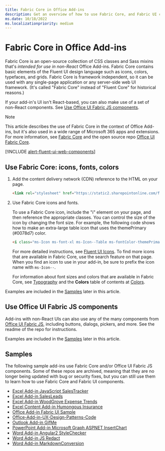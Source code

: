 ```yaml
---
title: Fabric Core in Office Add-ins 
description: Get an overview of how to use Fabric Core, and Fabric UI components in Office Add-ins.
ms.date: 10/18/2022
ms.localizationpriority: medium
---
```


# Fabric Core in Office Add-ins

Fabric Core is an open-source collection of CSS classes and Sass mixins that's *intended for use in non-React* Office Add-ins. Fabric Core contains basic elements of the Fluent UI design language such as icons, colors, typefaces, and grids. Fabric Core is framework independent, so it can be used with any single-page application or any server-side web UI framework. (It's called "Fabric Core" instead of "Fluent Core" for historical reasons.)

If your add-in's UI isn't React-based, you can also make use of a set of non-React components. See [Use Office UI Fabric JS components](#use-office-ui-fabric-js-components).

> [!NOTE]
> This article describes the use of Fabric Core in the context of Office Add-ins, but it's also used in a wide range of Microsoft 365 apps and extensions. For more information, see [Fabric Core](https://developer.microsoft.com/fluentui#/get-started/web#fabric-core) and the open source repo [Office UI Fabric Core](https://github.com/OfficeDev/office-ui-fabric-core).

[!INCLUDE [alert-fluent-ui-web-components](../includes/alert-fluent-ui-web-components.md)]

## Use Fabric Core: icons, fonts, colors

1. Add the content delivery network (CDN) reference to the HTML on your page.

    ```html
    <link rel="stylesheet" href="https://static2.sharepointonline.com/files/fabric/office-ui-fabric-core/9.6.1/css/fabric.min.css">
    ```

2. Use Fabric Core icons and fonts.

    To use a Fabric Core icon, include the "i" element on your page, and then reference the appropriate classes. You can control the size of the icon by changing the font size. For example, the following code shows how to make an extra-large table icon that uses the themePrimary (#0078d7) color.

    ```html
    <i class="ms-Icon ms-font-xl ms-Icon--Table ms-fontColor-themePrimary"></i>
    ```

    For more detailed instructions, see [Fluent UI Icons](https://developer.microsoft.com/fluentui#/styles/web/icons). To find more icons that are available in Fabric Core, use the search feature on that page. When you find an icon to use in your add-in, be sure to prefix the icon name with `ms-Icon--`.

    For information about font sizes and colors that are available in Fabric Core, see [Typography](https://developer.microsoft.com/fluentui#/styles/web/typography) and the **Colors** table of contents at [Colors](https://developer.microsoft.com/fluentui#/styles/web/colors).

Examples are included in the [Samples](#samples) later in this article.

## Use Office UI Fabric JS components

Add-ins with non-React UIs can also use any of the many components from [Office UI Fabric JS](https://github.com/OfficeDev/office-ui-fabric-js), including buttons, dialogs, pickers, and more. See the readme of the repo for instructions.

Examples are included in the [Samples](#samples) later in this article.

## Samples

The following sample add-ins use Fabric Core and/or Office UI Fabric JS components. Some of these repos are archived, meaning that they are no longer being updated with bug or security fixes, but you can still use them to learn how to use Fabric Core and Fabric UI components.

- [Excel Add-in JavaScript SalesTracker](https://github.com/OfficeDev/Excel-Add-in-JavaScript-SalesTracker)
- [Excel Add-in SalesLeads](https://github.com/OfficeDev/Excel-Add-in-SalesLeads)
- [Excel Add-in WoodGrove Expense Trends](https://github.com/OfficeDev/Excel-Add-in-WoodGrove-Expense-Trends)
- [Excel Content Add-in Humongous Insurance](https://github.com/OfficeDev/Excel-Content-Add-in-Humongous-Insurance)
- [Office Add-in Fabric UI Sample](https://github.com/OfficeDev/Office-Add-in-Fabric-UI-Sample)
- [Office-Add-in-UX-Design-Patterns-Code](https://github.com/OfficeDev/Office-Add-in-UX-Design-Patterns-Code)
- [Outlook Add-in GifMe](https://github.com/OfficeDev/Outlook-Add-in-GifMe)
- [PowerPoint Add-in Microsoft Graph ASPNET InsertChart](https://github.com/OfficeDev/PowerPoint-Add-in-Microsoft-Graph-ASPNET-InsertChart)
- [Word Add-in Angular2 StyleChecker](https://github.com/OfficeDev/Word-Add-in-Angular2-StyleChecker)
- [Word Add-in JS Redact](https://github.com/OfficeDev/Word-Add-in-JS-Redact)
- [Word Add-in MarkdownConversion](https://github.com/OfficeDev/Word-Add-in-MarkdownConversion)
